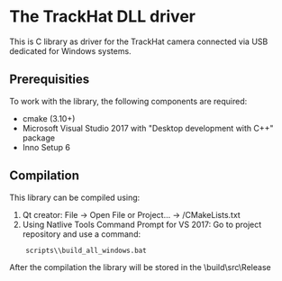 # The TrackHat DLL driver

This is C library as driver for the TrackHat camera connected via USB dedicated for Windows
systems.

## Prerequisities

To work with the library, the following components are required:

* cmake (3.10+)
* Microsoft Visual Studio 2017 with "Desktop development with C++" package
* Inno Setup 6

## Compilation

This library can be compiled using:

1. Qt creator:
File -> Open File or Project... -> <Project Directory>/CMakeLists.txt
2. Using Natlive Tools Command Prompt for VS 2017:
Go to project repository and use a command:

```bash
    scripts\\build_all_windows.bat
```

After the compilation the library will be stored in the <Project Directory>\build\src\Release
